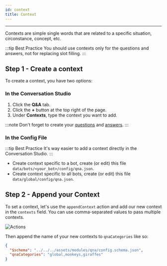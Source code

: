 ```yaml
---
id: context
title: Context
---
```


--------------------

Contexts are simple single words that are related to a specific situation, circonstance, concept, etc.

:::tip Best Practice
You should use contexts only for the questions and answers, not for replacing slot filling.
:::

## Step 1 - Create a context

To create a context, you have two options:

### In the Conversation Studio

1. Click the **Q&A** tab.
1. Click the **+** button at the top right of the page. 
1. Under **Contexts**, type the context you want to add.

:::note
Don't forget to create your [questions](/building-chatbots/qna/qna-item/question-variations) and [answers](/building-chatbots/qna/qna-item/answer-and-alternate).
:::

### In the Config File

:::tip Best Practice
It's way easier to add a context directly in the Conversation Studio.
:::

- Create context specific to a bot, create (or edit) this file `data/bots/<your_bot>/config/qna.json`.
- Create context specific to all bots, create (or edit) this file `data/global/config/qna.json`.

## Step 2 - Append your Context

To set a context, let's use the `appendContext` action and add our new context in the `contexts` field. You can use comma-separated values to pass multiple contexts.

![Actions](/assets/faq-append-context.png)

Then append the name of your new contexts to `qnaCategories` like so:

```json
{
  "$schema": "../../../assets/modules/qna/config.schema.json",
  "qnaCategories": "global,monkeys,giraffes"
}
```


